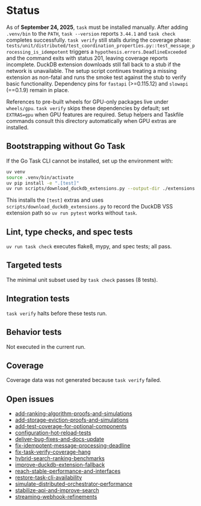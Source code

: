 # Status

As of **September 24, 2025**, `task` must be installed manually. After adding
`.venv/bin` to the `PATH`, `task --version` reports `3.44.1` and `task check`
completes successfully. `task verify` still stalls during the coverage phase:
`tests/unit/distributed/test_coordination_properties.py::test_message_processing_is_idempotent`
triggers a `hypothesis.errors.DeadlineExceeded` and the command exits with
status 201, leaving coverage reports incomplete. DuckDB extension downloads
still fall back to a stub if the network is unavailable. The setup script
continues treating a missing extension as non-fatal and runs the smoke test
against the stub to verify basic functionality. Dependency pins for `fastapi`
(>=0.115.12) and `slowapi` (==0.1.9) remain in place.

References to pre-built wheels for GPU-only packages live under `wheels/gpu`.
`task verify` skips these dependencies by default; set `EXTRAS=gpu` when GPU
features are required. Setup helpers and Taskfile commands consult this
directory automatically when GPU extras are installed.

## Bootstrapping without Go Task

If the Go Task CLI cannot be installed, set up the environment with:

```bash
uv venv
source .venv/bin/activate
uv pip install -e ".[test]"
uv run scripts/download_duckdb_extensions.py --output-dir ./extensions
```

This installs the `[test]` extras and uses
`scripts/download_duckdb_extensions.py` to record the DuckDB VSS extension path
so `uv run pytest` works without `task`.

## Lint, type checks, and spec tests
`uv run task check` executes flake8, mypy, and spec tests; all pass.

## Targeted tests
The minimal unit subset used by `task check` passes (8 tests).

## Integration tests
`task verify` halts before these tests run.

## Behavior tests
Not executed in the current run.

## Coverage
Coverage data was not generated because `task verify` failed.

## Open issues
- [add-ranking-algorithm-proofs-and-simulations](
  issues/add-ranking-algorithm-proofs-and-simulations.md)
- [add-storage-eviction-proofs-and-simulations](
  issues/add-storage-eviction-proofs-and-simulations.md)
- [add-test-coverage-for-optional-components](
  issues/add-test-coverage-for-optional-components.md)
- [configuration-hot-reload-tests](
  issues/configuration-hot-reload-tests.md)
- [deliver-bug-fixes-and-docs-update](
  issues/deliver-bug-fixes-and-docs-update.md)
- [fix-idempotent-message-processing-deadline](
  issues/fix-idempotent-message-processing-deadline.md)
- [fix-task-verify-coverage-hang](
  issues/fix-task-verify-coverage-hang.md)
- [hybrid-search-ranking-benchmarks](
  issues/hybrid-search-ranking-benchmarks.md)
- [improve-duckdb-extension-fallback](
  issues/improve-duckdb-extension-fallback.md)
- [reach-stable-performance-and-interfaces](
  issues/reach-stable-performance-and-interfaces.md)
- [restore-task-cli-availability](
  issues/restore-task-cli-availability.md)
- [simulate-distributed-orchestrator-performance](
  issues/simulate-distributed-orchestrator-performance.md)
- [stabilize-api-and-improve-search](
  issues/stabilize-api-and-improve-search.md)
- [streaming-webhook-refinements](
  issues/streaming-webhook-refinements.md)
